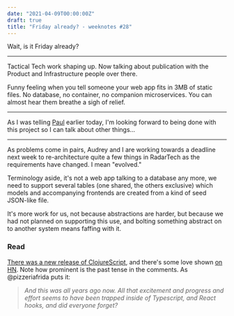 ```yaml
---
date: "2021-04-09T00:00:00Z"
draft: true
title: "Friday already? - weeknotes #28"
---
```


Wait, is it Friday already?

---

Tactical Tech work shaping up. Now talking about publication with the Product and Infrastructure people over there.

Funny feeling when you tell someone your web app fits in 3MB of static files. No database, no container, no companion microservices. You can almost hear them breathe a sigh of relief.

---

As I was telling [Paul](https://paul.cx/) earlier today, I'm looking forward to being done with this project so I can talk about other things...

---

As problems come in pairs, Audrey and I are working towards a deadline next week to re-architecture quite a few things in RadarTech as the requirements have changed. I mean "evolved."

Terminology aside, it's not a web app talking to a database any more, we need to support several tables (one shared, the others exclusive) which models and accompanying frontends are created from a kind of seed JSON-like file.

It's more work for us, not because abstractions are harder, but because we had not planned on supporting this use, and bolting something abstract on to another system means faffing with it.

### Read

[There was a new release of ClojureScript](https://clojurescript.org/news/2021-04-06-release), and there's some love shown [on HN](https://news.ycombinator.com/item?id=26713329). Note how prominent is the past tense in the comments. As @pizzeriafrida puts it:

> _And this was all years ago now. All that excitement and progress and effort seems to have been trapped inside of Typescript, and React hooks, and did everyone forget?_
